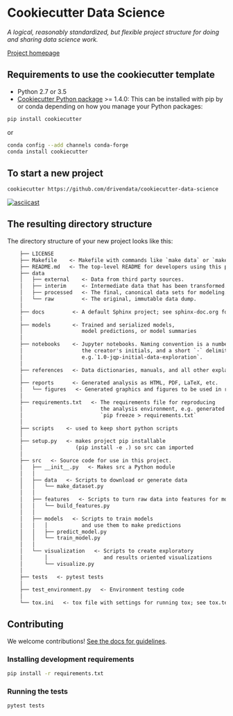 # Cookiecutter Data Science

_A logical, reasonably standardized,
but flexible project structure for doing and sharing data science work._

[Project homepage](http://drivendata.github.io/cookiecutter-data-science/)

## Requirements to use the cookiecutter template

- Python 2.7 or 3.5
- [Cookiecutter Python package](http://cookiecutter.readthedocs.org/en/latest/installation.html)
  \>= 1.4.0: This can be installed with pip by
  or conda depending on how you manage your Python packages:

``` bash
pip install cookiecutter
```

or

``` bash
conda config --add channels conda-forge
conda install cookiecutter
```

## To start a new project

```bash
cookiecutter https://github.com/drivendata/cookiecutter-data-science
```

[![asciicast](https://asciinema.org/a/244658.svg)](https://asciinema.org/a/244658)

## The resulting directory structure

The directory structure of your new project looks like this:

```txt
    ├── LICENSE
    ├── Makefile    <- Makefile with commands like `make data` or `make train`
    ├── README.md   <- The top-level README for developers using this project.
    ├── data
    │   ├── external    <- Data from third party sources.
    │   ├── interim     <- Intermediate data that has been transformed.
    │   ├── processed   <- The final, canonical data sets for modeling.
    │   └── raw         <- The original, immutable data dump.
    │
    ├── docs         <- A default Sphinx project; see sphinx-doc.org for details
    │
    ├── models       <- Trained and serialized models,
    │                   model predictions, or model summaries
    │
    ├── notebooks    <- Jupyter notebooks. Naming convention is a number (for ordering),
    │                   the creator's initials, and a short `-` delimited description,
    │                   e.g.`1.0-jqp-initial-data-exploration`.
    │
    ├── references   <- Data dictionaries, manuals, and all other explanatory materials.
    │
    ├── reports      <- Generated analysis as HTML, PDF, LaTeX, etc.
    │   └── figures   <- Generated graphics and figures to be used in reporting
    │
    ├── requirements.txt   <- The requirements file for reproducing
    │                         the analysis environment, e.g. generated with
    │                         `pip freeze > requirements.txt`
    │
    ├── scripts    <- used to keep short python scripts
    │
    ├── setup.py   <- makes project pip installable
    │                 (pip install -e .) so src can imported
    │
    ├── src   <- Source code for use in this project.
    │   ├── __init__.py   <- Makes src a Python module
    │   │
    │   ├── data   <- Scripts to download or generate data
    │   │   └── make_dataset.py
    │   │
    │   ├── features   <- Scripts to turn raw data into features for modeling
    │   │   └── build_features.py
    │   │
    │   ├── models   <- Scripts to train models
    │   │   │           and use them to make predictions
    │   │   ├── predict_model.py
    │   │   └── train_model.py
    │   │
    │   └── visualization   <- Scripts to create exploratory
    │       │                  and results oriented visualizations
    │       └── visualize.py
    │
    ├── tests   <- pytest tests
    │
    ├── test_environment.py   <- Environment testing code
    │
    └── tox.ini   <- tox file with settings for running tox; see tox.testrun.org
```

## Contributing

We welcome contributions! [See the docs for guidelines](https://drivendata.github.io/cookiecutter-data-science/#contributing).

### Installing development requirements

```bash
pip install -r requirements.txt
```

### Running the tests

```bash
pytest tests
```

